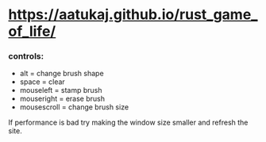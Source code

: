 # https://aatukaj.github.io/rust_game_of_life/

 ### controls:

- alt = change brush shape
- space = clear
- mouseleft = stamp brush
- mouseright = erase brush
- mousescroll = change brush size



If performance is bad try making the window size smaller and refresh the site.


